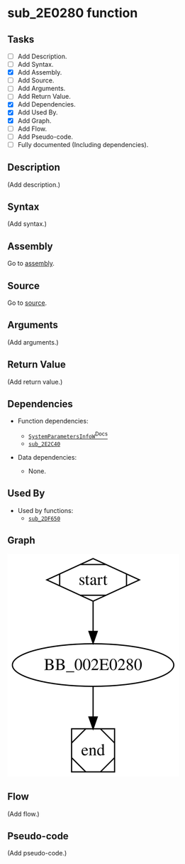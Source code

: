 # sub_2E0280 function

## Tasks

- [ ] Add Description.
- [ ] Add Syntax.
- [X] Add Assembly.
- [ ] Add Source.
- [ ] Add Arguments.
- [ ] Add Return Value.
- [X] Add Dependencies.
- [X] Add Used By.
- [X] Add Graph.
- [ ] Add Flow.
- [ ] Add Pseudo-code.
- [ ] Fully documented (Including dependencies).

## Description

(Add description.)

## Syntax

(Add syntax.)

## Assembly

Go to [assembly](../asm/sub_2E0280.asm).

## Source

Go to [source](../cc/sub_2E0280.cc).

## Arguments

(Add arguments.)

## Return Value

(Add return value.)

## Dependencies

* Function dependencies:
  * [`SystemParametersInfoW`<sup>Docs</sup>](https://docs.microsoft.com/en-us/windows/win32/api/winuser/nf-winuser-systemparametersinfow)
  * [`sub_2E2C40`](sub_2E2C40.md)

* Data dependencies:
  * None.


## Used By

* Used by functions:
  * [`sub_2DF650`](sub_2DF650.md)

## Graph

![sub_2E0280 Graph](../svg/sub_2E0280.svg "sub_2E0280 Graph")

## Flow

(Add flow.)

## Pseudo-code

(Add pseudo-code.)


